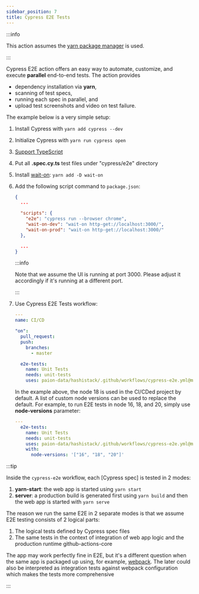 ```yaml
---
sidebar_position: 7
title: Cypress E2E Tests
---
```


:::info

This action assumes the [yarn package manager](https://yarnpkg.com/) is used.

:::

Cypress E2E action offers an easy way to automate, customize, and execute **parallel** end-to-end tests. The action
provides

- dependency installation via **yarn**,
- scanning of test specs,
- running each spec in parallel, and
- upload test screenshots and video on test failure.

The example below is a very simple setup:

1. Install Cypress with `yarn add cypress --dev`
2. Initialize Cypress with `yarn run cypress open`
3. [Support TypeScript](https://qubitpi.github.io/cypress-documentation/guides/tooling/typescript-support/)
4. Put all **.spec.cy.ts** test files under "cypress/e2e" directory
5. Install [wait-on]: `yarn add -D wait-on`
6. Add the following script command to `package.json`:

   ```json
   {
     ...

     "scripts": {
       "e2e": "cypress run --browser chrome",
       "wait-on-dev": "wait-on http-get://localhost:3000/",
       "wait-on-prod": "wait-on http-get://localhost:3000/"
     },

     ...
   }
   ```

   :::info

   Note that we assume the UI is running at port 3000. Please adjust it accordingly if it's running at a different port.

   :::

8. Use Cypress E2E Tests workflow:

   ```yaml
   ---
   name: CI/CD

   "on":
     pull_request:
     push:
       branches:
         - master

     e2e-tests:
       name: Unit Tests
       needs: unit-tests
       uses: paion-data/hashistack/.github/workflows/cypress-e2e.yml@master
   ```

   In the example above, the node 18 is used in the CI/CDed project by default. A list of custom node versions can be
   used to replace the default. For example, to run E2E tests in node 16, 18, and 20, simply use **node-versions**
   parameter:

   ```yaml
   ---
     e2e-tests:
       name: Unit Tests
       needs: unit-tests
       uses: paion-data/hashistack/.github/workflows/cypress-e2e.yml@master
       with:
         node-versions: '["16", "18", "20"]'
   ```

:::tip

Inside the `cypress-e2e` workflow, each [Cypress spec] is tested in 2 modes:

1. **yarn-start**: the web app is started using `yarn start`
2. **server**: a production build is generated first using `yarn build` and then the web app is started with
   `yarn serve`

The reason we run the same E2E in 2 separate modes is that we assume E2E testing consists of 2 logical parts:

1. The logical tests defined by Cypress spec files
2. The same tests in the context of integration of web app logic and the production runtime github-actions-core

The app may work perfectly fine in E2E, but it's a different question when the same app is packaged up using,
for example, [webpack](https://webpack.js.org/). The later could also be interpreted as integration tests against
webpack configuration which makes the tests more comprehensive

:::

[wait-on]: https://www.npmjs.com/package/wait-on
